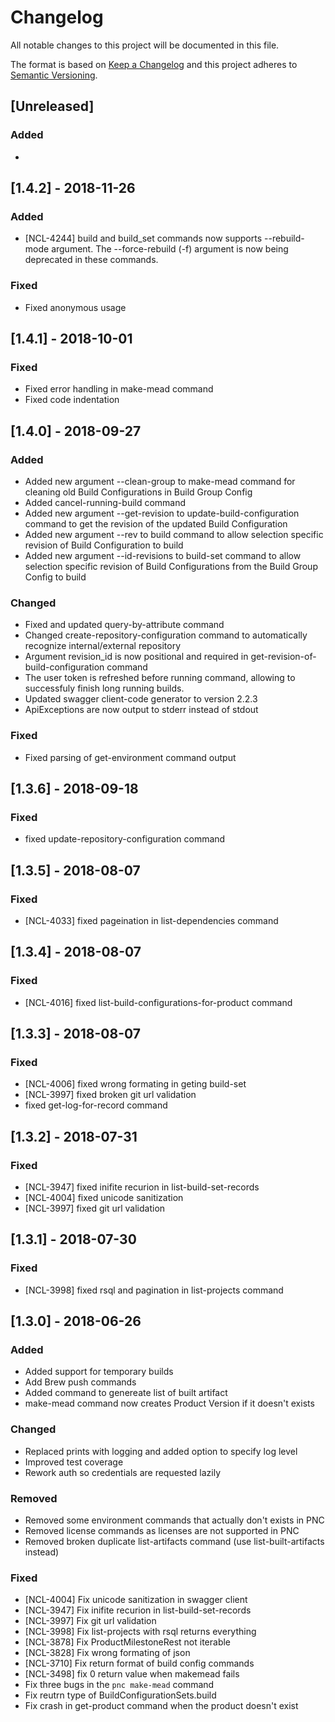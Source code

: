 # Changelog
All notable changes to this project will be documented in this file.

The format is based on [Keep a Changelog](http://keepachangelog.com/en/1.0.0/)
and this project adheres to [Semantic Versioning](http://semver.org/spec/v2.0.0.html).

## [Unreleased]
### Added
- 

## [1.4.2] - 2018-11-26
### Added
- [NCL-4244] build and build_set commands now supports --rebuild-mode argument. The --force-rebuild (-f) argument is now being deprecated in these commands.

### Fixed
- Fixed anonymous usage

## [1.4.1] - 2018-10-01
### Fixed
- Fixed error handling in make-mead command
- Fixed code indentation

## [1.4.0] - 2018-09-27
### Added
- Added new argument --clean-group to make-mead command for cleaning old Build Configurations in Build Group Config
- Added cancel-running-build command
- Added new argument --get-revision to update-build-configuration command to get the revision of the updated Build Configuration
- Added new argument --rev to build command to allow selection specific revision of Build Configuration to build
- Added new argument --id-revisions to build-set command to allow selection specific revision of Build Configurations from the Build Group Config to build 

### Changed
- Fixed and updated query-by-attribute command
- Changed create-repository-configuration command to automatically recognize internal/external repository
- Argument revision_id is now positional and required in get-revision-of-build-configuration command
- The user token is refreshed before running command, allowing to successfuly finish long running builds. 
- Updated swagger client-code generator to version 2.2.3 
- ApiExceptions are now output to stderr instead of stdout

### Fixed
- Fixed parsing of get-environment command output

## [1.3.6] - 2018-09-18
### Fixed
- fixed update-repository-configuration command

## [1.3.5] - 2018-08-07
### Fixed
- [NCL-4033] fixed pageination in list-dependencies command

## [1.3.4] - 2018-08-07
### Fixed
- [NCL-4016] fixed list-build-configurations-for-product command

## [1.3.3] - 2018-08-07
### Fixed
- [NCL-4006] fixed wrong formating in geting build-set
- [NCL-3997] fixed broken git url validation
- fixed get-log-for-record command

## [1.3.2] - 2018-07-31
### Fixed
- [NCL-3947] fixed inifite recurion in list-build-set-records
- [NCL-4004] fixed unicode sanitization
- [NCL-3997] fixed git url validation

## [1.3.1] - 2018-07-30
### Fixed
- [NCL-3998] fixed rsql and pagination in list-projects command

## [1.3.0] - 2018-06-26
### Added
- Added support for temporary builds
- Add Brew push commands
- Added command to genereate list of built artifact
- make-mead command now creates Product Version if it doesn't exists

### Changed
- Replaced prints with logging and added option to specify log level
- Improved test coverage
- Rework auth so credentials are requested lazily

### Removed
- Removed some environment commands that actually don't exists in PNC
- Removed license commands as licenses are not supported in PNC
- Removed broken duplicate list-artifacts command (use list-built-artifacts instead)

### Fixed
- [NCL-4004] Fix unicode sanitization in swagger client
- [NCL-3947] Fix inifite recurion in list-build-set-records
- [NCL-3997] Fix git url validation
- [NCL-3998] Fix list-projects with rsql returns everything
- [NCL-3878] Fix ProductMilestoneRest not iterable
- [NCL-3828] Fix wrong formating of json
- [NCL-3710] Fix return format of build config commands
- [NCL-3498] fix 0 return value when makemead fails
- Fix three bugs in the `pnc make-mead` command
- Fix reutrn type of BuildConfigurationSets.build
- Fix crash in get-product command when the product doesn't exist

